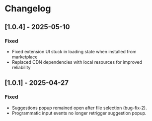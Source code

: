 # Changelog

## [1.0.4] - 2025-05-10

### Fixed
- Fixed extension UI stuck in loading state when installed from marketplace
- Replaced CDN dependencies with local resources for improved reliability

## [1.0.1] - 2025-04-27

### Fixed
- Suggestions popup remained open after file selection (bug-fix-2).
- Programmatic input events no longer retrigger suggestion popup.

